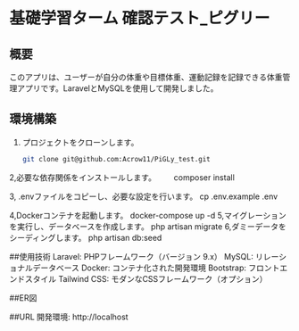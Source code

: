 # 基礎学習ターム 確認テスト_ピグリー

## 概要
このアプリは、ユーザーが自分の体重や目標体重、運動記録を記録できる体重管理アプリです。LaravelとMySQLを使用して開発しました。

## 環境構築

1. プロジェクトをクローンします。
   ```bash
   git clone git@github.com:Acrow11/PiGLy_test.git
   

2,必要な依存関係をインストールします。
　　composer install

3, .envファイルをコピーし、必要な設定を行います。
    cp .env.example .env

4,Dockerコンテナを起動します。
docker-compose up -d
5,マイグレーションを実行し、データベースを作成します。
php artisan migrate
6,ダミーデータをシーディングします。
 php artisan db:seed

##使用技術
Laravel: PHPフレームワーク（バージョン 9.x）
MySQL: リレーショナルデータベース
Docker: コンテナ化された開発環境
Bootstrap: フロントエンドスタイル
Tailwind CSS: モダンなCSSフレームワーク（オプション）

##ER図




##URL
開発環境: http://localhost

